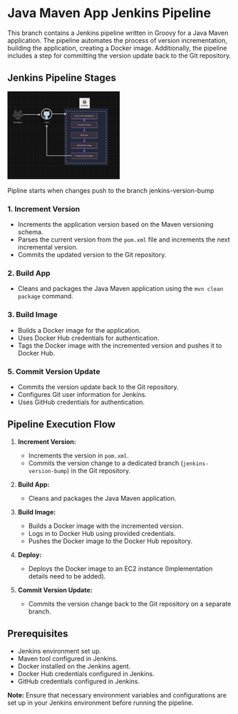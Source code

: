 # Java Maven App Jenkins Pipeline

This branch contains a Jenkins pipeline written in Groovy for a Java Maven application. The pipeline automates the process of version incrementation, building the application, creating a Docker image. Additionally, the pipeline includes a step for committing the version update back to the Git repository.

## Jenkins Pipeline Stages
<img src="pipeline-1.png" alt="Pipeline Illustration" width="50%"/>

Pipline starts when changes push to the branch jenkins-version-bump

### 1. Increment Version

- Increments the application version based on the Maven versioning schema.
- Parses the current version from the `pom.xml` file and increments the next incremental version.
- Commits the updated version to the Git repository.

### 2. Build App

- Cleans and packages the Java Maven application using the `mvn clean package` command.

### 3. Build Image

- Builds a Docker image for the application.
- Uses Docker Hub credentials for authentication.
- Tags the Docker image with the incremented version and pushes it to Docker Hub.

<!-- ### 4. Deploy

- Deploys the Docker image to an EC2 instance (Note: Implementation details need to be added). -->

### 5. Commit Version Update

- Commits the version update back to the Git repository.
- Configures Git user information for Jenkins.
- Uses GitHub credentials for authentication.

## Pipeline Execution Flow

1. **Increment Version:**
   - Increments the version in `pom.xml`.
   - Commits the version change to a dedicated branch (`jenkins-version-bump`) in the Git repository.

2. **Build App:**
   - Cleans and packages the Java Maven application.

3. **Build Image:**
   - Builds a Docker image with the incremented version.
   - Logs in to Docker Hub using provided credentials.
   - Pushes the Docker image to the Docker Hub repository.

4. **Deploy:**
   - Deploys the Docker image to an EC2 instance (Implementation details need to be added).

5. **Commit Version Update:**
   - Commits the version change back to the Git repository on a separate branch.

## Prerequisites

- Jenkins environment set up.
- Maven tool configured in Jenkins.
- Docker installed on the Jenkins agent.
- Docker Hub credentials configured in Jenkins.
- GitHub credentials configured in Jenkins.

**Note:** Ensure that necessary environment variables and configurations are set up in your Jenkins environment before running the pipeline.


